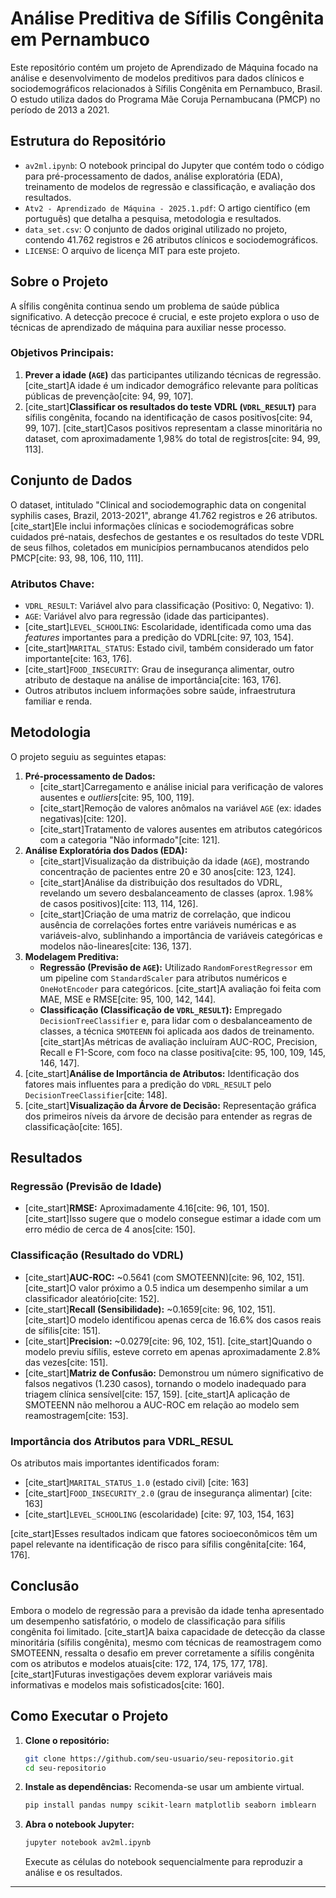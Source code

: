 # Análise Preditiva de Sífilis Congênita em Pernambuco

Este repositório contém um projeto de Aprendizado de Máquina focado na análise e desenvolvimento de modelos preditivos para dados clínicos e sociodemográficos relacionados à Sífilis Congênita em Pernambuco, Brasil. O estudo utiliza dados do Programa Mãe Coruja Pernambucana (PMCP) no período de 2013 a 2021.

## Estrutura do Repositório

- `av2ml.ipynb`: O notebook principal do Jupyter que contém todo o código para pré-processamento de dados, análise exploratória (EDA), treinamento de modelos de regressão e classificação, e avaliação dos resultados.
- `Atv2 - Aprendizado de Máquina - 2025.1.pdf`: O artigo científico (em português) que detalha a pesquisa, metodologia e resultados.
- `data_set.csv`: O conjunto de dados original utilizado no projeto, contendo 41.762 registros e 26 atributos clínicos e sociodemográficos.
- `LICENSE`: O arquivo de licença MIT para este projeto.

## Sobre o Projeto

A sÍfilis congênita continua sendo um problema de saúde pública significativo. A detecção precoce é crucial, e este projeto explora o uso de técnicas de aprendizado de máquina para auxiliar nesse processo.

### Objetivos Principais:

1.  **Prever a idade (`AGE`)** das participantes utilizando técnicas de regressão. [cite_start]A idade é um indicador demográfico relevante para políticas públicas de prevenção[cite: 94, 99, 107].
2.  [cite_start]**Classificar os resultados do teste VDRL (`VDRL_RESULT`)** para sífilis congênita, focando na identificação de casos positivos[cite: 94, 99, 107]. [cite_start]Casos positivos representam a classe minoritária no dataset, com aproximadamente 1,98% do total de registros[cite: 94, 99, 113].

## Conjunto de Dados

O dataset, intitulado "Clinical and sociodemographic data on congenital syphilis cases, Brazil, 2013-2021", abrange 41.762 registros e 26 atributos. [cite_start]Ele inclui informações clínicas e sociodemográficas sobre cuidados pré-natais, desfechos de gestantes e os resultados do teste VDRL de seus filhos, coletados em municípios pernambucanos atendidos pelo PMCP[cite: 93, 98, 106, 110, 111].

### Atributos Chave:

-   `VDRL_RESULT`: Variável alvo para classificação (Positivo: 0, Negativo: 1).
-   `AGE`: Variável alvo para regressão (idade das participantes).
-   [cite_start]`LEVEL_SCHOOLING`: Escolaridade, identificada como uma das *features* importantes para a predição do VDRL[cite: 97, 103, 154].
-   [cite_start]`MARITAL_STATUS`: Estado civil, também considerado um fator importante[cite: 163, 176].
-   [cite_start]`FOOD_INSECURITY`: Grau de insegurança alimentar, outro atributo de destaque na análise de importância[cite: 163, 176].
-   Outros atributos incluem informações sobre saúde, infraestrutura familiar e renda.

## Metodologia

O projeto seguiu as seguintes etapas:

1.  **Pré-processamento de Dados:**
    -   [cite_start]Carregamento e análise inicial para verificação de valores ausentes e *outliers*[cite: 95, 100, 119].
    -   [cite_start]Remoção de valores anômalos na variável `AGE` (ex: idades negativas)[cite: 120].
    -   [cite_start]Tratamento de valores ausentes em atributos categóricos com a categoria "Não informado"[cite: 121].
2.  **Análise Exploratória dos Dados (EDA):**
    -   [cite_start]Visualização da distribuição da idade (`AGE`), mostrando concentração de pacientes entre 20 e 30 anos[cite: 123, 124].
    -   [cite_start]Análise da distribuição dos resultados do VDRL, revelando um severo desbalanceamento de classes (aprox. 1.98% de casos positivos)[cite: 113, 114, 126].
    -   [cite_start]Criação de uma matriz de correlação, que indicou ausência de correlações fortes entre variáveis numéricas e as variáveis-alvo, sublinhando a importância de variáveis categóricas e modelos não-lineares[cite: 136, 137].
3.  **Modelagem Preditiva:**
    -   **Regressão (Previsão de `AGE`):** Utilizado `RandomForestRegressor` em um pipeline com `StandardScaler` para atributos numéricos e `OneHotEncoder` para categóricos. [cite_start]A avaliação foi feita com MAE, MSE e RMSE[cite: 95, 100, 142, 144].
    -   **Classificação (Classificação de `VDRL_RESULT`):** Empregado `DecisionTreeClassifier` e, para lidar com o desbalanceamento de classes, a técnica `SMOTEENN` foi aplicada aos dados de treinamento. [cite_start]As métricas de avaliação incluíram AUC-ROC, Precision, Recall e F1-Score, com foco na classe positiva[cite: 95, 100, 109, 145, 146, 147].
4.  [cite_start]**Análise de Importância de Atributos:** Identificação dos fatores mais influentes para a predição do `VDRL_RESULT` pelo `DecisionTreeClassifier`[cite: 148].
5.  [cite_start]**Visualização da Árvore de Decisão:** Representação gráfica dos primeiros níveis da árvore de decisão para entender as regras de classificação[cite: 165].

## Resultados

### Regressão (Previsão de Idade)

-   [cite_start]**RMSE:** Aproximadamente 4.16[cite: 96, 101, 150]. [cite_start]Isso sugere que o modelo consegue estimar a idade com um erro médio de cerca de 4 anos[cite: 150].

### Classificação (Resultado do VDRL)

-   [cite_start]**AUC-ROC:** ~0.5641 (com SMOTEENN)[cite: 96, 102, 151]. [cite_start]O valor próximo a 0.5 indica um desempenho similar a um classificador aleatório[cite: 152].
-   [cite_start]**Recall (Sensibilidade):** ~0.1659[cite: 96, 102, 151]. [cite_start]O modelo identificou apenas cerca de 16.6% dos casos reais de sífilis[cite: 151].
-   [cite_start]**Precision:** ~0.0279[cite: 96, 102, 151]. [cite_start]Quando o modelo previu sífilis, esteve correto em apenas aproximadamente 2.8% das vezes[cite: 151].
-   [cite_start]**Matriz de Confusão:** Demonstrou um número significativo de falsos negativos (1.230 casos), tornando o modelo inadequado para triagem clínica sensível[cite: 157, 159]. [cite_start]A aplicação de SMOTEENN não melhorou a AUC-ROC em relação ao modelo sem reamostragem[cite: 153].

### Importância dos Atributos para VDRL_RESUL

Os atributos mais importantes identificados foram:

-   [cite_start]`MARITAL_STATUS_1.0` (estado civil) [cite: 163]
-   [cite_start]`FOOD_INSECURITY_2.0` (grau de insegurança alimentar) [cite: 163]
-   [cite_start]`LEVEL_SCHOOLING` (escolaridade) [cite: 97, 103, 154, 163]

[cite_start]Esses resultados indicam que fatores socioeconômicos têm um papel relevante na identificação de risco para sífilis congênita[cite: 164, 176].

## Conclusão

Embora o modelo de regressão para a previsão da idade tenha apresentado um desempenho satisfatório, o modelo de classificação para sífilis congênita foi limitado. [cite_start]A baixa capacidade de detecção da classe minoritária (sífilis congênita), mesmo com técnicas de reamostragem como SMOTEENN, ressalta o desafio em prever corretamente a sífilis congênita com os atributos e modelos atuais[cite: 172, 174, 175, 177, 178]. [cite_start]Futuras investigações devem explorar variáveis mais informativas e modelos mais sofisticados[cite: 160].

## Como Executar o Projeto

1.  **Clone o repositório:**
    ```bash
    git clone https://github.com/seu-usuario/seu-repositorio.git
    cd seu-repositorio
    ```

2.  **Instale as dependências:**
    Recomenda-se usar um ambiente virtual.
    ```bash
    pip install pandas numpy scikit-learn matplotlib seaborn imblearn
    ```

3.  **Abra o notebook Jupyter:**
    ```bash
    jupyter notebook av2ml.ipynb
    ```
    Execute as células do notebook sequencialmente para reproduzir a análise e os resultados.

---
